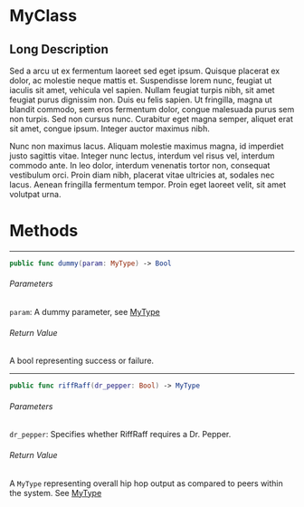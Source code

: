 
# MyClass

## Long Description

Sed a arcu ut ex fermentum laoreet sed eget ipsum. Quisque placerat ex dolor, ac molestie neque mattis et. Suspendisse lorem nunc, feugiat ut iaculis sit amet, vehicula vel sapien. Nullam feugiat turpis nibh, sit amet feugiat purus dignissim non. Duis eu felis sapien. Ut fringilla, magna ut blandit commodo, sem eros fermentum dolor, congue malesuada purus sem non turpis. Sed non cursus nunc. Curabitur eget magna semper, aliquet erat sit amet, congue ipsum. Integer auctor maximus nibh.

Nunc non maximus lacus. Aliquam molestie maximus magna, id imperdiet justo sagittis vitae. Integer nunc lectus, interdum vel risus vel, interdum commodo ante. In leo dolor, interdum venenatis tortor non, consequat vestibulum orci. Proin diam nibh, placerat vitae ultricies at, sodales nec lacus. Aenean fringilla fermentum tempor. Proin eget laoreet velit, sit amet volutpat urna.

# Methods

-----------------------------

```swift
public func dummy(param: MyType) -> Bool
```

###### Parameters
  
`param`: A dummy parameter, see [MyType](/SwiftFeatureiOS/Documentation/MyType.md)

###### Return Value

A bool representing success or failure.
   
----------------------------

```swift
public func riffRaff(dr_pepper: Bool) -> MyType
```

###### Parameters
  
`dr_pepper`: Specifies whether RiffRaff requires a Dr. Pepper.

###### Return Value

A `MyType` representing overall hip hop output as compared to peers within the system.  See [MyType](/SwiftFeatureiOS/Documentation/MyType.md)
   

